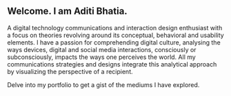 ## Welcome. I am Aditi Bhatia.

A digital technology communications and interaction design enthusiast with a focus on theories revolving around its conceptual, behavioral and usability elements. I have a passion for comprehending digital culture, analysing the ways devices, digital and social media interactions, consciously or subconsciously, impacts the ways one perceives the world. All my communications strategies and designs integrate this analytical approach by visualizing the perspective of a recipient.

Delve into my portfolio to get a gist of the mediums I have explored.
